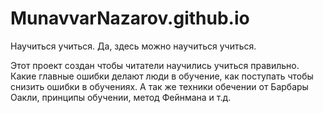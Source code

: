 # MunavvarNazarov.github.io

Научиться учиться. Да, здесь можно научиться учиться.

Этот проект создан чтобы читатели научились учиться правильно. Какие главные ошибки делают люди в обучение, как поступать чтобы снизить ошибки в обучениях. А так же техники обечении от Барбары Оакли, принципы обучении, метод Фейнмана и т.д.
